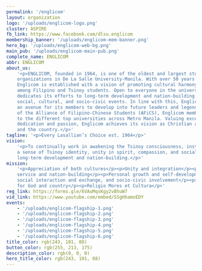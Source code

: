 ```yaml
---
permalink: '/englicom'
layout: organization
logo: '/uploads/englicom-logo.png'
cluster: ASPIRE
fb_link: https://www.facebook.com/dlsu.englicom
membership_banner: '/uploads/englicom-mem-banner.png'
hero_bg: '/uploads/englicom-web-bg.png'
main_pub: '/uploads/englicom-main-pub.png'
complete_name: ENGLICOM
abbr: ENGLICOM
about_us:
    '<p>ENGLICOM, founded in 1964, is one of the oldest and largest student
    organizations in De La Salle University-Manila. With over 50 years of excellence,
    Englicom is established with a vision of promoting cultural harmony and social awareness
    among Filipino and Tsinoy students. Open to everyone in the university, Englicom
    dedicates its efforts to long-term development and nation-building through organizing
    social, cultural, and socio-civic events. In line with this, Englicom serves as
    an avenue for its members to develop into future leaders and legends. As a member
    of the Alliance of Filipino-Chinese Students (AFiCS), Englicom members are connected
    to the different top universities across Metro Manila. Valuing excellence through
    dedication and passion, Englicom achieves its vision as Christian achiever for God
    and the country.</p>'
tagline: '<p>Every Lasallian’s Choice est. 1964</p>'
vision:
    '<p>To continually work in awakening the Tsinoy consciousness, instilling
    a sense of Tsinoy identity, unity in spirit, compassion, and social awareness through
    long-term development and nation-building.</p>'
mission:
    '<p>Appreciation of both cultures</p><p>Unity and integration</p><p>Dedicated
    service and nation-building</p><p>Personal growth and self-development</p><p>Training,
    social interaction and exchange, and socio-civic involvement</p><p>Christian Achievers
    for God and country</p><p>Religio Mores et Cultura</p>'
reg_link: https://forms.gle/6VAuMqsKgy2vBhuW7
vid_link: https://www.youtube.com/embed/SSgHhamoEDY
events:
    - '/uploads/englicom-flagship-1.png'
    - '/uploads/englicom-flagship-2.png'
    - '/uploads/englicom-flagship-3.png'
    - '/uploads/englicom-flagship-4.png'
    - '/uploads/englicom-flagship-5.png'
    - '/uploads/englicom-flagship-6.png'
title_color: rgb(243, 101, 88)
button_color: rgb(255, 213, 175)
description_color: rgb(0, 0, 0)
hero_title_color: rgb(243, 101, 88)
---
```

